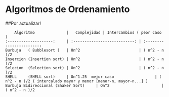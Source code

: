 # Algoritmos de Ordenamiento 

##Por actualizar! 

    	Algoritmo              |   Complejidad | Intercambios ( peor caso )
    :--------------------:     | :---------------------------: | :-----------------------:
    Burbuja   ( Bubblesort )   | On^2                          | ( n^2 - n )/2
    Insercion (Insertion sort) | On^2                          | ( n^2 - n )/2
    Selecion  (Selection sort) | On^2                          | ( n^2 - n )/2
    SHELL     (SHELL sort)     | On^1.25  mejor caso                  | ( n^2 - n )/2 ( intercalado mayor y menor [menor-n, mayor-n...] )
    Burbuja Bidireccional (Shaker Sort)     | On^2                       | ( n^2 - n )/2